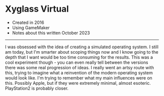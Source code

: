 # Xyglass Virtual
- Created in 2016
- Using GameMaker
- Notes about this written October 2023
---
I was obsessed with the idea of creating a simulated operating system. I still am today, but I'm smarter about scoping things now and I know going to the depth that I want would be too time consuming for the results. This was a cool experiment though - you can even really tell between the versions there was some real progression of ideas. I really went an artsy route with this, trying to imagine what a reinvention of the modern operating system would look like. I'm trying to remember what my main influences were on this. Possibly Apple, but if they were extremely minimal, almost esoteric. PlayStation2 is probably closer.
